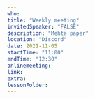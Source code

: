 ```yaml
---
who: 
title: "Weekly meeting"
invitedSpeaker: "FALSE"
description: "Mehta paper"
location: "Discord"
date: 2021-11-05
startTime: "11:00"
endTime: "12:30"
onlinemeeting: 
link: 
extra: 
lessonFolder: 
---
```

